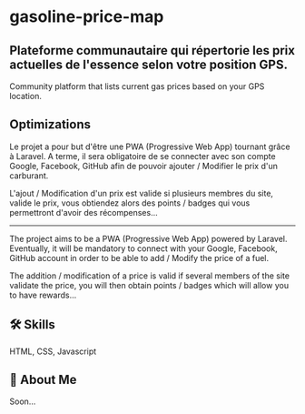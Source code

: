 # gasoline-price-map

Plateforme communautaire qui répertorie les prix actuelles de l'essence selon votre position GPS.
---
Community platform that lists current gas prices based on your GPS location.

## Optimizations

Le projet a pour but d'être une PWA (Progressive Web App) tournant grâce à Laravel. A terme, il sera obligatoire de se connecter avec son compte Google, Facebook, GitHub afin de pouvoir ajouter / Modifier le prix d'un carburant. 

L'ajout / Modification d'un prix est valide si plusieurs membres du site, valide le prix, vous obtiendez alors des points / badges qui vous permettront d'avoir des récompenses...

---

The project aims to be a PWA (Progressive Web App) powered by Laravel. Eventually, it will be mandatory to connect with your Google, Facebook, GitHub account in order to be able to add / Modify the price of a fuel.

The addition / modification of a price is valid if several members of the site validate the price, you will then obtain points / badges which will allow you to have rewards...


## 🛠 Skills
HTML, CSS, Javascript


## 🚀 About Me
Soon...
